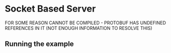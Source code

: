 # Socket Based Server

FOR SOME REASON CANNOT BE COMPILED - PROTOBUF HAS UNDEFINED REFERENCES IN IT
(NOT ENOUGH INFORMATION TO RESOLVE THIS)

## Running the example


